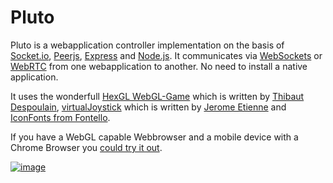 Pluto
=====

Pluto is a webapplication controller implementation on the basis of [Socket.io](http://socket.io), [Peerjs](http://peerjs.com), [Express](http://expressjs.com) and [Node.js](http://nodejs.org). It communicates via [WebSockets](http://www.w3.org/TR/websockets/) or [WebRTC](http://www.w3.org/TR/webrtc/) from one webapplication to another. No need to install a native application.

It uses the wonderfull [HexGL WebGL-Game](https://github.com/BKcore/HexGL) which is written by [Thibaut Despoulain](http://bkcore.com/), [virtualJoystick](http://github.com/jeromeetienne/virtualjoystick.js) which is written by [Jerome Etienne](http://jetienne.com) and [IconFonts from Fontello](http://fontello.com).


If you have a WebGL capable Webbrowser and a mobile device with a Chrome Browser you [could try it out](http://pluto.jit.su).


[![image](https://raw.github.com/eugenpirogoff/pluto/master/public/img/pluto.png)](http://pluto.jit.su)
